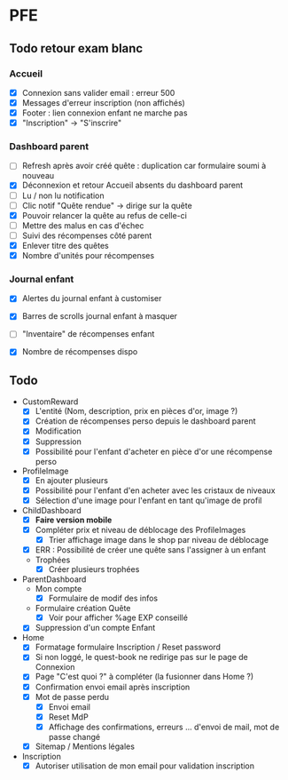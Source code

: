 # PFE

## Todo retour exam blanc

### Accueil
- [x] Connexion sans valider email : erreur 500
- [x] Messages d'erreur inscription (non affichés)
- [x] Footer : lien connexion enfant ne marche pas
- [x] "Inscription" -> "S'inscrire"

### Dashboard parent
- [ ] Refresh après avoir créé quête : duplication car formulaire soumi à nouveau
- [x] Déconnexion et retour Accueil absents du dashboard parent
- [ ] Lu / non lu notification
- [ ] Clic notif "Quête rendue" -> dirige sur la quête
- [x] Pouvoir relancer la quête au refus de celle-ci
- [ ] Mettre des malus en cas d'échec
- [ ] Suivi des récompenses côté parent
- [x] Enlever <a> titre des quêtes
- [x] Nombre d'unités pour récompenses
### Journal enfant
- [x] Alertes du journal enfant à customiser
- [x] Barres de scrolls journal enfant à masquer
- [ ] "Inventaire" de récompenses enfant
- [x] Nombre de récompenses dispo

    
## Todo
* CustomReward
    - [X] L'entité (Nom, description, prix en pièces d'or, image ?)
    - [X] Création de récompenses perso depuis le dashboard parent
    - [X] Modification
    - [X] Suppression
    - [X] Possibilité pour l'enfant d'acheter en pièce d'or une récompense perso
    
* ProfileImage
    - [X] En ajouter plusieurs
    - [X] Possibilité pour l'enfant d'en acheter avec les cristaux de niveaux
    - [X] Sélection d'une image pour l'enfant en tant qu'image de profil
        
* ChildDashboard
    - [X] **Faire version mobile**
    - [X] Compléter prix et niveau de déblocage des ProfileImages
        - [X] Trier affichage image dans le shop par niveau de déblocage
    - [X] ERR : Possibilité de créer une quête sans l'assigner  à un enfant
    
    - Trophées
        - [x] Créer plusieurs trophées

* ParentDashboard 
    - Mon compte
        - [X] Formulaire de modif des infos
    - Formulaire création Quête
        - [X] Voir pour afficher %age EXP conseillé
        
    - [X] Suppression d'un compte Enfant
        
* Home
    - [X] Formatage formulaire Inscription / Reset password
    - [X] Si non loggé, le quest-book ne redirige pas sur le page de Connexion
    - [X] Page "C'est quoi ?" à compléter (la fusionner dans Home ?)
    - [X] Confirmation envoi email après inscription
    - [X] Mot de passe perdu
        - [X] Envoi email
        - [X] Reset MdP
        - [X] Affichage des confirmations, erreurs ... d'envoi de mail, mot de passe changé
    - [x] Sitemap / Mentions légales
    
* Inscription
    - [X] Autoriser utilisation de mon email pour validation inscription